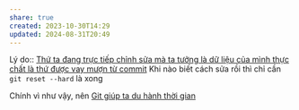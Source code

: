 ```yaml
---
share: true
created: 2023-10-30T14:29
updated: 2024-08-31T20:49
---
```

Lý do:: [Thứ ta đang trực tiếp chỉnh sửa mà ta tưởng là dữ liệu của mình thực chất là thứ được vay mượn từ commit](./Th%E1%BB%A9%20ta%20%C4%91ang%20tr%E1%BB%B1c%20ti%E1%BA%BFp%20ch%E1%BB%89nh%20s%E1%BB%ADa%20m%C3%A0%20ta%20t%C6%B0%E1%BB%9Fng%20l%C3%A0%20d%E1%BB%AF%20li%E1%BB%87u%20c%E1%BB%A7a%20m%C3%ACnh%20th%E1%BB%B1c%20ch%E1%BA%A5t%20l%C3%A0%20th%E1%BB%A9%20%C4%91%C6%B0%E1%BB%A3c%20vay%20m%C6%B0%E1%BB%A3n%20t%E1%BB%AB%20commit.md)
Khi nào biết cách sửa rồi thì chỉ cần `git reset --hard` là xong

Chính vì như vậy, nên [Git giúp ta du hành thời gian](../Git%20gi%C3%BAp%20ta%20du%20h%C3%A0nh%20th%E1%BB%9Di%20gian.md)